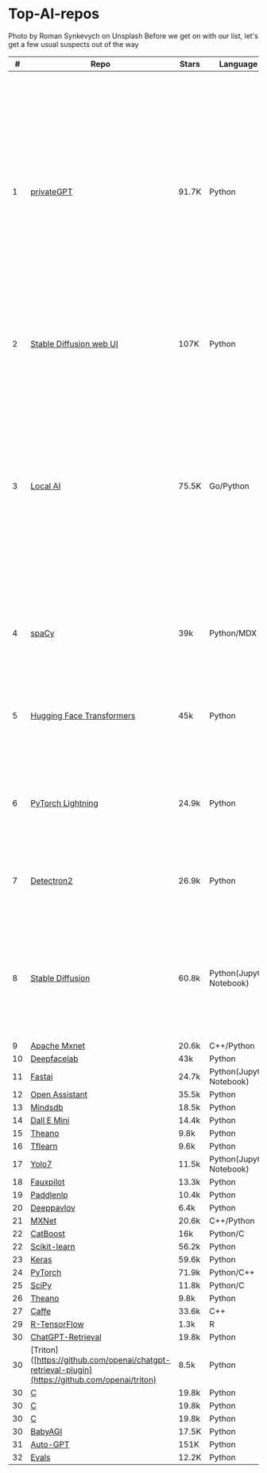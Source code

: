 # Top-AI-repos

Photo by Roman Synkevych on Unsplash
Before we get on with our list, let's get a few usual suspects out of the way


|#|  Repo  | Stars  |  Language |  Desc |   |
|---|---|---|---|---|---|
|1|[privateGPT](https://github.com/imartinez/privateGPT)|91.7K|   Python |  Ask questions about your documents without an internet connection using the power of LLMs. 100% private; no data leaves your execution environment at any point. You can ingest documents and ask questions without an internet connection |   |
|2|[Stable Diffusion web UI](https://github.com/AUTOMATIC1111/stable-diffusion-webui#stable-diffusion-web-ui)|107K| Python   |  A browser interface based on the Gradio library for Stable Diffusion. |   |
|3|[Local AI](https://github.com/go-skynet/LocalAI)|75.5K|   Go/Python |  LocalAI is a drop-in replacement REST API compatible with OpenAI API specifications for local inferencing. It allows to run models locally or on-prem with consumer-grade hardware, supporting multiple models families compatible |   |
|4|	[spaCy](https://github.com/explosion/spaCy)	| 39k		| Python/MDX		| An open-source library for natural language processing (NLP) in Python.	|
|5| [Hugging Face Transformers](https://github.com/huggingface/transformers)	| 45k	| Python	| A library of state-of-the-art pre-trained models for natural language processing (NLP).| 
|6| [PyTorch Lightning](https://github.com/Lightning-AI/lightning)	| 24.9k	| Python	| A lightweight PyTorch wrapper for high-performance AI research and production.| 
|7| [Detectron2](https://github.com/facebookresearch/detectron2)	| 26.9k	| Python	| A modular, scalable, and extensible object detection and segmentation framework.| 
|8| [Stable Diffusion](https://github.com/CompVis/stable-diffusion)	| 60.8k	| Python(Jupyter Notebook)	| A Python library for diffusion modeling, a type of generative model that can be used to create images, text, and other types of data.| 
|9| [Apache Mxnet](https://github.com/apache/mxnet)	| 20.6k	| C++/Python	| | 
|10| [Deepfacelab](https://github.com/iperov/DeepFaceLab)	| 43k	| Python	| | 
|11| [Fastai](https://github.com/fastai/fastai)	| 24.7k	| Python(Jupyter Notebook)	| | 
|12| [Open Assistant](https://github.com/LAION-AI/Open-Assistant)	| 35.5k	| Python	| | 
|13| [Mindsdb](https://github.com/mindsdb/mindsdb)	| 18.5k	| Python	| | 
|14| [Dall E Mini](https://github.com/borisdayma/dalle-mini)	| 14.4k	| Python	| | 
|15| [Theano](https://github.com/Theano/Theano)	| 9.8k	| Python	| | 
|16| [Tflearn](https://github.com/tflearn/tflearn)	| 9.6k	| Python	| | 
|17| [Yolo7](https://github.com/WongKinYiu/yolov7)	| 11.5k	| Python(Jupyter Notebook)	| | 
|18| [Fauxpilot](https://github.com/fauxpilot/fauxpilot)	| 13.3k	| Python	| | 
|19| [Paddlenlp](https://github.com/PaddlePaddle/PaddleNLP)	| 10.4k	| Python	| | 
|20| [Deeppavlov](https://github.com/deeppavlov/DeepPavlov)	| 6.4k	| Python	| | 
|21| [MXNet](https://github.com/apache/mxnet)	| 20.6k	| C++/Python	| | 
|22| [CatBoost](https://github.com/catboost/catboost)	| 16k	| Python/C	| | 
|22| [Scikit-learn](https://github.com/scikit-learn/scikit-learn)	| 56.2k	| Python	| | 
|23| [Keras](https://github.com/keras-team/keras)	| 59.6k	| Python	| | 
|24| [PyTorch](https://github.com/pytorch/pytorch)	| 71.9k	| Python/C++	| | 
|25| [SciPy](https://github.com/scipy/scipy)	| 11.8k	| Python/C	| | 
|26| [Theano](https://github.com/Theano/Theano)	| 9.8k	| Python	| | 
|27| [Caffe](https://github.com/BVLC/caffe)	| 33.6k	| C++	| |
|29| [R-TensorFlow](https://github.com/rstudio/tensorflow)	| 1.3k	| R	| | 
|30| [ChatGPT-Retrieval](https://github.com/openai/chatgpt-retrieval-plugin)	| 19.8k	| Python	| |
|30| [Triton]([https://github.com/openai/chatgpt-retrieval-plugin](https://github.com/openai/triton)	| 8.5k	| Python	| |
|30| [C](https://github.com/openai/chatgpt-retrieval-plugin)	| 19.8k	| Python	| |
|30| [C](https://github.com/openai/chatgpt-retrieval-plugin)	| 19.8k	| Python	| |
|30| [C](https://github.com/openai/chatgpt-retrieval-plugin)	| 19.8k	| Python	| | 
|30| [BabyAGI](https://github.com/yoheinakajima/babyagi)|17.5K| Python | |
|31| [Auto-GPT]([https://github.com/yoheinakajima/Auto-GPT](https://github.com/Significant-Gravitas/AutoGPT)https://github.com/Significant-Gravitas/AutoGPT)|151K| Python | |
|32| [Evals](https://github.com/openai/evals)|12.2K| Python | |

